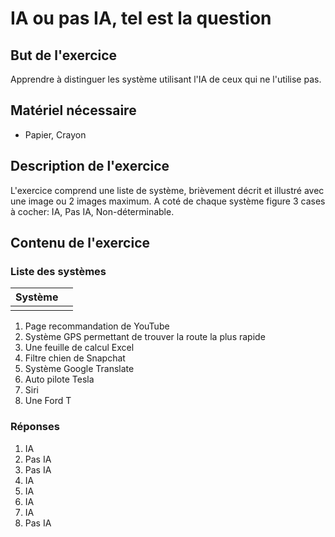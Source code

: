 # IA ou pas IA, tel est la question

## But de l'exercice

Apprendre à distinguer les système utilisant l'IA de ceux qui ne l'utilise pas.

## Matériel nécessaire
-   Papier, Crayon

## Description de l'exercice

L'exercice comprend une liste de système, brièvement décrit et illustré avec une image ou 2 images maximum. A coté de chaque système figure 3 cases à cocher: IA, Pas IA, Non-déterminable.

## Contenu de l'exercice

### Liste des systèmes
| Système |  |
|--|--|
|  |  |

1.  Page recommandation de YouTube
2.  Système GPS permettant de trouver la route la plus rapide
3.  Une feuille de calcul Excel
4.  Filtre chien de Snapchat
5.  Système Google Translate
6.  Auto pilote Tesla
7.  Siri
8.  Une Ford T

### Réponses
1.  IA
2.  Pas IA
3.  Pas IA
4.  IA
5.  IA
6.  IA
7.  IA
8.  Pas IA
<!--stackedit_data:
eyJoaXN0b3J5IjpbMTg3NjYzNjg0N119
-->